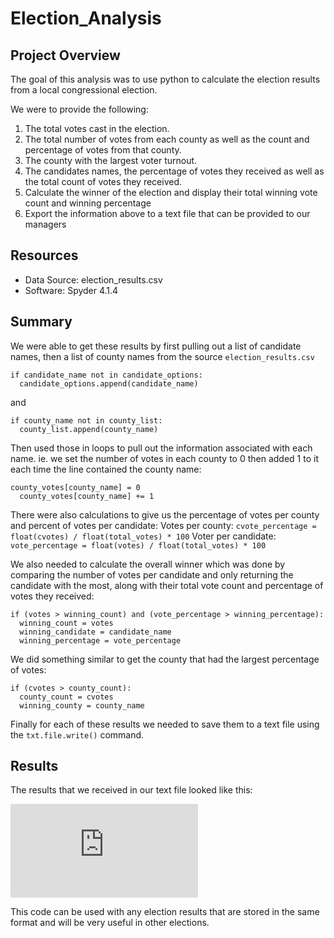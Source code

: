 # Election_Analysis

## Project Overview

The goal of this analysis was to use python to calculate the election results from a local congressional election.

We were to provide the following:
  1. The total votes cast in the election.
  2. The total number of votes from each county as well as the count and percentage of votes from that county.
  3. The county with the largest voter turnout. 
  4. The candidates names, the percentage of votes they received as well as the total count of votes they received.
  6. Calculate the winner of the election and display their total winning vote count and winning percentage
  6. Export the information above to a text file that can be provided to our managers

## Resources

- Data Source: election_results.csv
- Software: Spyder 4.1.4

## Summary

We were able to get these results by first pulling out a list of candidate names, then a list of county names from the source `election_results.csv`
```
if candidate_name not in candidate_options:
  candidate_options.append(candidate_name)
```
and
```
if county_name not in county_list: 
  county_list.append(county_name)
```
Then used those in loops to pull out the information associated with each name. ie. we set the number of votes in each county to 0 then added 1 to it each time the line contained the county name:
```
county_votes[county_name] = 0
  county_votes[county_name] += 1
```

There were also calculations to give us the percentage of votes per county and percent of votes per candidate:
Votes per county: `cvote_percentage = float(cvotes) / float(total_votes) * 100`
Voter per candidate: `vote_percentage = float(votes) / float(total_votes) * 100`

We also needed to calculate the overall winner which was done by comparing the number of votes per candidate and only returning the candidate with the most, along with their total vote count and percentage of votes they received:
```
if (votes > winning_count) and (vote_percentage > winning_percentage):
  winning_count = votes
  winning_candidate = candidate_name
  winning_percentage = vote_percentage
```

We did something similar to get the county that had the largest percentage of votes:
```
if (cvotes > county_count):
  county_count = cvotes
  winning_county = county_name
```
Finally for each of these results we needed to save them to a text file using the `txt.file.write()` command.

## Results

The results that we received in our text file looked like this: 

![1](https://github.com/ccastanette/Election_Analysis/blob/master/Analysis/election_results.txt)

This code can be used with any election results that are stored in the same format and will be very useful in other elections.
